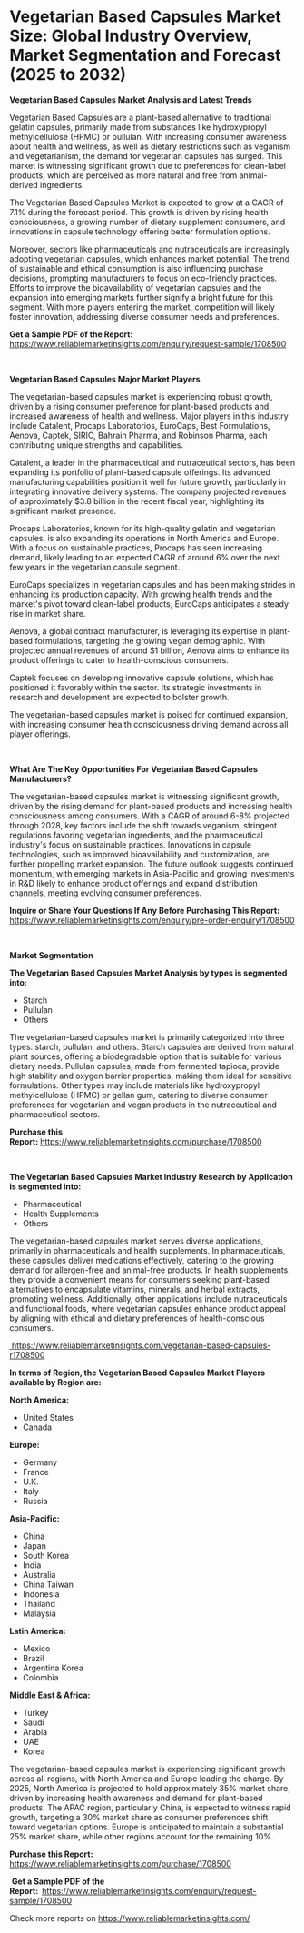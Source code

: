 <p><h1>Vegetarian Based Capsules Market Size: Global Industry Overview, Market Segmentation and Forecast (2025 to 2032)</h1></p><p><strong>Vegetarian Based Capsules Market Analysis and Latest Trends</strong></p>
<p><p>Vegetarian Based Capsules are a plant-based alternative to traditional gelatin capsules, primarily made from substances like hydroxypropyl methylcellulose (HPMC) or pullulan. With increasing consumer awareness about health and wellness, as well as dietary restrictions such as veganism and vegetarianism, the demand for vegetarian capsules has surged. This market is witnessing significant growth due to preferences for clean-label products, which are perceived as more natural and free from animal-derived ingredients.</p><p>The Vegetarian Based Capsules Market is expected to grow at a CAGR of 7.1% during the forecast period. This growth is driven by rising health consciousness, a growing number of dietary supplement consumers, and innovations in capsule technology offering better formulation options. </p><p>Moreover, sectors like pharmaceuticals and nutraceuticals are increasingly adopting vegetarian capsules, which enhances market potential. The trend of sustainable and ethical consumption is also influencing purchase decisions, prompting manufacturers to focus on eco-friendly practices. Efforts to improve the bioavailability of vegetarian capsules and the expansion into emerging markets further signify a bright future for this segment. With more players entering the market, competition will likely foster innovation, addressing diverse consumer needs and preferences.</p></p>
<p><strong>Get a Sample PDF of the Report:&nbsp;</strong> <a href="https://www.reliablemarketinsights.com/enquiry/request-sample/1708500?utm_campaign=2593&utm_medium=2&utm_source=Github&utm_content=ia&utm_term=27032025&utm_id=vegetarian-based-capsules">https://www.reliablemarketinsights.com/enquiry/request-sample/1708500</a></p>
<p>&nbsp;</p>
<p><strong>Vegetarian Based Capsules Major Market Players</strong></p>
<p><p>The vegetarian-based capsules market is experiencing robust growth, driven by a rising consumer preference for plant-based products and increased awareness of health and wellness. Major players in this industry include Catalent, Procaps Laboratorios, EuroCaps, Best Formulations, Aenova, Captek, SIRIO, Bahrain Pharma, and Robinson Pharma, each contributing unique strengths and capabilities.</p><p>Catalent, a leader in the pharmaceutical and nutraceutical sectors, has been expanding its portfolio of plant-based capsule offerings. Its advanced manufacturing capabilities position it well for future growth, particularly in integrating innovative delivery systems. The company projected revenues of approximately $3.8 billion in the recent fiscal year, highlighting its significant market presence.</p><p>Procaps Laboratorios, known for its high-quality gelatin and vegetarian capsules, is also expanding its operations in North America and Europe. With a focus on sustainable practices, Procaps has seen increasing demand, likely leading to an expected CAGR of around 6% over the next few years in the vegetarian capsule segment.</p><p>EuroCaps specializes in vegetarian capsules and has been making strides in enhancing its production capacity. With growing health trends and the market's pivot toward clean-label products, EuroCaps anticipates a steady rise in market share.</p><p>Aenova, a global contract manufacturer, is leveraging its expertise in plant-based formulations, targeting the growing vegan demographic. With projected annual revenues of around $1 billion, Aenova aims to enhance its product offerings to cater to health-conscious consumers.</p><p>Captek focuses on developing innovative capsule solutions, which has positioned it favorably within the sector. Its strategic investments in research and development are expected to bolster growth.</p><p>The vegetarian-based capsules market is poised for continued expansion, with increasing consumer health consciousness driving demand across all player offerings.</p></p>
<p>&nbsp;</p>
<p><strong>What Are The Key Opportunities For Vegetarian Based Capsules Manufacturers?</strong></p>
<p><p>The vegetarian-based capsules market is witnessing significant growth, driven by the rising demand for plant-based products and increasing health consciousness among consumers. With a CAGR of around 6-8% projected through 2028, key factors include the shift towards veganism, stringent regulations favoring vegetarian ingredients, and the pharmaceutical industry's focus on sustainable practices. Innovations in capsule technologies, such as improved bioavailability and customization, are further propelling market expansion. The future outlook suggests continued momentum, with emerging markets in Asia-Pacific and growing investments in R&D likely to enhance product offerings and expand distribution channels, meeting evolving consumer preferences.</p></p>
<p><strong>Inquire or Share Your Questions If Any Before Purchasing This Report:</strong> <a href="https://www.reliablemarketinsights.com/enquiry/pre-order-enquiry/1708500?utm_campaign=2593&utm_medium=2&utm_source=Github&utm_content=ia&utm_term=27032025&utm_id=vegetarian-based-capsules">https://www.reliablemarketinsights.com/enquiry/pre-order-enquiry/1708500</a></p>
<p>&nbsp;</p>
<p><strong>Market Segmentation</strong></p>
<p><strong>The Vegetarian Based Capsules Market Analysis by types is segmented into:</strong></p>
<p><ul><li>Starch</li><li>Pullulan</li><li>Others</li></ul></p>
<p><p>The vegetarian-based capsules market is primarily categorized into three types: starch, pullulan, and others. Starch capsules are derived from natural plant sources, offering a biodegradable option that is suitable for various dietary needs. Pullulan capsules, made from fermented tapioca, provide high stability and oxygen barrier properties, making them ideal for sensitive formulations. Other types may include materials like hydroxypropyl methylcellulose (HPMC) or gellan gum, catering to diverse consumer preferences for vegetarian and vegan products in the nutraceutical and pharmaceutical sectors.</p></p>
<p><strong>Purchase this Report:&nbsp;</strong><a href="https://www.reliablemarketinsights.com/purchase/1708500?utm_campaign=2593&utm_medium=2&utm_source=Github&utm_content=ia&utm_term=27032025&utm_id=vegetarian-based-capsules">https://www.reliablemarketinsights.com/purchase/1708500</a></p>
<p>&nbsp;</p>
<p><strong>The Vegetarian Based Capsules Market Industry Research by Application is segmented into:</strong></p>
<p><ul><li>Pharmaceutical</li><li>Health Supplements</li><li>Others</li></ul></p>
<p><p>The vegetarian-based capsules market serves diverse applications, primarily in pharmaceuticals and health supplements. In pharmaceuticals, these capsules deliver medications effectively, catering to the growing demand for allergen-free and animal-free products. In health supplements, they provide a convenient means for consumers seeking plant-based alternatives to encapsulate vitamins, minerals, and herbal extracts, promoting wellness. Additionally, other applications include nutraceuticals and functional foods, where vegetarian capsules enhance product appeal by aligning with ethical and dietary preferences of health-conscious consumers.</p></p>
<p><a href="https://www.reliablemarketinsights.com/vegetarian-based-capsules-r1708500?utm_campaign=2593&utm_medium=2&utm_source=Github&utm_content=ia&utm_term=27032025&utm_id=vegetarian-based-capsules">&nbsp;https://www.reliablemarketinsights.com/vegetarian-based-capsules-r1708500</a></p>
<p><strong>In terms of Region, the Vegetarian Based Capsules Market Players available by Region are:</strong></p>
<p>
    <p> <strong> North America: </strong>
        <ul>
            <li>United States</li>
            <li>Canada</li>
        </ul>
        </p> 
    <p> <strong> Europe: </strong>
        <ul>
            <li>Germany</li>
            <li>France</li>
            <li>U.K.</li>
            <li>Italy</li>
            <li>Russia</li>
        </ul>
        </p> 
    <p> <strong> Asia-Pacific: </strong>
        <ul>
            <li>China</li>
            <li>Japan</li>
            <li>South Korea</li>
            <li>India</li>
            <li>Australia</li>
            <li>China Taiwan</li>
            <li>Indonesia</li>
            <li>Thailand</li>
            <li>Malaysia</li>
        </ul>
        </p> 
    <p> <strong> Latin America: </strong>
        <ul>
            <li>Mexico</li>
            <li>Brazil</li>
            <li>Argentina Korea</li>
            <li>Colombia</li>
        </ul>
        </p> 
    <p> <strong> Middle East & Africa: </strong>
        <ul>
            <li>Turkey</li>
            <li>Saudi</li>
            <li>Arabia</li>
            <li>UAE</li>
            <li>Korea</li>
        </ul>
    </p>
    </p>
<p><p>The vegetarian-based capsules market is experiencing significant growth across all regions, with North America and Europe leading the charge. By 2025, North America is projected to hold approximately 35% market share, driven by increasing health awareness and demand for plant-based products. The APAC region, particularly China, is expected to witness rapid growth, targeting a 30% market share as consumer preferences shift toward vegetarian options. Europe is anticipated to maintain a substantial 25% market share, while other regions account for the remaining 10%.</p></p>
<p><strong>Purchase this Report: </strong><a href="https://www.reliablemarketinsights.com/purchase/1708500?utm_campaign=2593&utm_medium=2&utm_source=Github&utm_content=ia&utm_term=27032025&utm_id=vegetarian-based-capsules">https://www.reliablemarketinsights.com/purchase/1708500</a></p>
<p>&nbsp;<strong>Get a Sample PDF of the Report:&nbsp;&nbsp;</strong><a href="https://www.reliablemarketinsights.com/enquiry/request-sample/1708500?utm_campaign=2593&utm_medium=2&utm_source=Github&utm_content=ia&utm_term=27032025&utm_id=vegetarian-based-capsules">https://www.reliablemarketinsights.com/enquiry/request-sample/1708500</a></p>
<p><strong></strong></p>
<p>Check more reports on <a href="https://www.reliablemarketinsights.com/?utm_campaign=2593&utm_medium=2&utm_source=Github&utm_content=ia&utm_term=27032025&utm_id=vegetarian-based-capsules">https://www.reliablemarketinsights.com/</a></p>